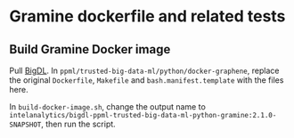 # Gramine dockerfile and related tests
## Build Gramine Docker image

Pull [BigDL](https://github.com/intel-analytics/BigDL). In `ppml/trusted-big-data-ml/python/docker-graphene`, replace the original `Dockerfile`, `Makefile` and `bash.manifest.template` with the files here. 

In `build-docker-image.sh`, change the output name to `intelanalytics/bigdl-ppml-trusted-big-data-ml-python-gramine:2.1.0-SNAPSHOT`, then run the script. 